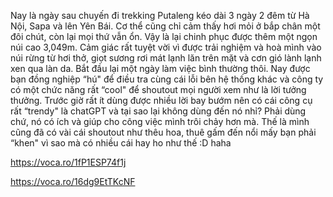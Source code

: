 Nay là ngày sau chuyến đi trekking Putaleng kéo dài 3 ngày 2 đêm từ Hà Nội, Sapa và lên Yên Bái.
Cơ thể cũng chỉ cảm thấy hơi mỏi ở bắp chân một đôi chút, còn lại mọi thứ vẫn ổn.
Vậy là lại chinh phục được thêm một ngọn núi cao 3,049m. Cảm giác rất tuyệt vời vì được trải nghiệm và hoà mình vào núi rừng từ hơi thở, giọt sương rơi mát lạnh lăn trên mặt và cơn gió lành lạnh xen qua làn da.
Bắt đầu lại một ngày làm việc bình thường thôi. Nay được bạn đồng nghiệp “hú" để điều tra
cùng cái lỗi bên hệ thống khác và công ty có một chức năng rất “cool" để shoutout mọi người xem như là lời tưởng thưởng. Trước giờ rất ít dùng được nhiều lời bay bướm nên có cái công cụ rất “trendy" là chatGPT và tại sao lại không dùng đến nó nhỉ? Phải dùng chứ, nó có ích và giúp cho công việc mình trôi chảy hơn mà. Thế là mình cũng đã có vài cái shoutout như thêu hoa, thuê gấm đến nổi mấy bạn phải “khen" vì sao mà có nhiều cái hay ho như thế :D haha


https://voca.ro/1fP1ESP74f1j

https://voca.ro/16dg9EtTKcNF
